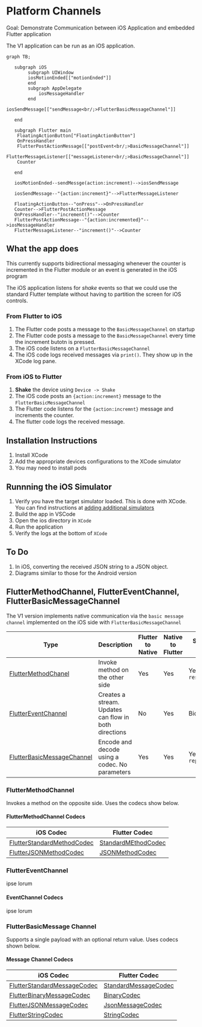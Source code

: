 # Platform Channels

Goal: Demonstrate Communication between iOS Application and embedded Flutter application

The V1 application can be run as an iOS application.

```mermaid
graph TB;

   subgraph iOS
        subgraph UIWindow
        iosMotionEnded[["motionEnded"]]
        end
        subgraph AppDelegate
            iosMessageHandler
        end
        iosSendMessage[["sendMessage<br/;>FlutterBasicMessageChannel"]]

   end

   subgraph Flutter main
    FloatingActionButton["FloatingActionButton"]
    OnPressHandler
    FlutterPostActionMessage[["postEvent<br/;>BasicMessageChannel"]]
    FlutterMessageListener[["messageListener<br/;>BasicMessageChannel"]]
    Counter

   end

   iosMotionEnded--sendMessge(action:increment)-->iosSendMessage

   iosSendMessage--"{action:increment}"-->FlutterMessageListener

   FloatingActionButton--"onPress"-->OnPressHandler
   Counter-->FlutterPostActionMessage
   OnPressHandler--"increment()"-->Counter
   FlutterPostActionMessage--"{action:incremented}"-->iosMessageHandler
   FlutterMessageListener--"increment()"-->Counter

```

## What the app does

This currently supports bidirectional messaging whenever the counter is incremented in the Flutter module or an event is generated in the iOS program

The iOS application listens for _shake_ events so that we could use the standard Flutter template without having to partition the screen for iOS controls.

### From Flutter to iOS

1. The Flutter code posts a message to the `BasicMessageChannel` on startup
2. The Flutter code posts a message to the `BasicMessageChannel` every time the increment butotn is pressed.
3. The iOS code listens on a `FlutterBasicMessageChannel`
4. The iOS code logs received messages via `print()`.  They show up in the XCode log pane.

### From iOS to Flutter

1. **Shake** the device using `Device -> Shake`
2. The iOS code posts an `{action:increment}` message to the `FlutterBasicMessageChannel`
3. The Flutter code listens for the `{action:incremnt}` message and increments the counter.
4. The flutter code logs the received message.

## Installation Instructions

1. Install XCode
2. Add the appropriate devices configurations to the XCode simulator
3. You may need to install pods

## Runnning the iOS Simulator

1. Verify you have the target simulator loaded. This is done with XCode. You can find instructions at [adding additional simulators](https://developer.apple.com/documentation/safari-developer-tools/adding-additional-simulators)
2. Build the app in VSCode
3. Open the ios directory in `XCode`
4. Run the application
5. Verify the logs at the bottom of `XCode`

## To Do

1. In iOS, converting the received JSON string to a JSON object.
2. Diagrams similar to those for the Android version

## FlutterMethodChannel, FlutterEventChannel, FlutterBasicMessageChannel

The V1 version implements native communication via the `basic message channel` implemented on the iOS side with `FlutterBasicMessageChannel`

| Type                                                                                                            | Description                                           | Flutter to Native | Native to Flutter | Supports Return  |
| --------------------------------------------------------------------------------------------------------------- | ----------------------------------------------------- | ----------------- | ----------------- | ---------------- |
| [FlutterMethodChanel](https://api.flutter.dev/ios-embedder/interface_flutter_method_channel.html)               | Invoke method on the other side                       | Yes               | Yes               | Yes via `result` |
| [FlutterEventChannel](https://api.flutter.dev/ios-embedder/interface_flutter_event_channel.html)                | Creates a stream. Updates can flow in both directions | No                | Yes               | Bidirectional    |
| [FlutterBasicMessageChannel](https://api.flutter.dev/ios-embedder/interface_flutter_basic_message_channel.html) | Encode and decode using a codec.  No parameters       | Yes               | Yes               | Yes via `reply`  |

### FlutterMethodChannel

Invokes a method on the opposite side.  Uses the codecs show below.

#### FlutterMethodChannel Codecs

| iOS Codec                                                                                                       | Flutter Codec                                                                                  |
| --------------------------------------------------------------------------------------------------------------- | ---------------------------------------------------------------------------------------------- |
| [FlutterStandardMethodCodec](https://api.flutter.dev/ios-embedder/interface_flutter_standard_method_codec.html) | [StandardMEthodCodec](https://api.flutter.dev/flutter/services/StandardMethodCodec-class.html) |
| [FlutterJSONMethodCodec](https://api.flutter.dev/ios-embedder/interface_flutter_j_s_o_n_method_codec.html)      | [JSONMethodCodec](https://api.flutter.dev/flutter/services/JSONMethodCodec-class.html)         |

### FlutterEventChannel

ipse lorum

#### EventChannel Codecs

ipse lorum

### FlutterBasicMessage Channel

Supports a single payload with an optional return value.  Uses codecs shown below.

#### Message Channel Codecs

| iOS Codec                                                                                                         | Flutter Codec                                                                                    |
| ----------------------------------------------------------------------------------------------------------------- | ------------------------------------------------------------------------------------------------ |
| [FlutterStandardMessageCodec](https://api.flutter.dev/ios-embedder/interface_flutter_standard_message_codec.html) | [StandardMessageCodec](https://api.flutter.dev/flutter/services/StandardMessageCodec-class.html) |
| [FlutterBinaryMessageCodec](https://api.flutter.dev/ios-embedder/interface_flutter_binary_codec.html)             | [BinaryCodec](https://api.flutter.dev/flutter/services/BinaryCodec-class.html)                   |
| [FlutterJSONMessageCodec](https://api.flutter.dev/ios-embedder/interface_flutter_j_s_o_n_message_codec.html)      | [JsonMessageCodec](https://api.flutter.dev/flutter/services/JSONMessageCodec-class.html)         |
| [FlutterStringCodec](https://api.flutter.dev/ios-embedder/interface_flutter_string_codec.html)                    | [StringCodec](https://api.flutter.dev/flutter/services/StringCodec-class.html)                   |

